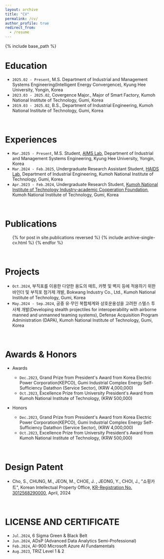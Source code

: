 ```yaml
---
layout: archive
title: "CV"
permalink: /cv/
author_profile: true
redirect_from:
  - /resume
---
```


{% include base_path %}


Education
======
* `2025.02 - Present`, M.S.  Department of Industrial and Management Systems Engineering(Intelligent Energy Convergence), Kyung Hee University, Yongin, Korea
* `2023.03 - 2025.02`, Covergence Major., Major of Smart Factory, Kumoh National Institute of Technology, Gumi, Korea
* `2019.03 - 2025.02`, B.S., Department of Industrial Engineering, Kumoh National Institute of Technology, Gumi, Korea

<br/>

Experiences
======
* `Mar.2025 - Present`, M.S. Student, [AIMS Lab](https://sites.google.com/khu.ac.kr/aims/home?authuser=0), Department of Industrial and Management Systems Engineering, Kyung Hee University, Yongin, Korea
* `Mar.2024 - Feb.2025`, Undergraduate Research Assistant Student, [HAIDS Lab](https://sites.google.com/view/ids-kit/home), Department of Industrial Engineering, Kumoh National Institute of Technology, Gumi, Korea
* `Apr.2023 - Feb.2024`, Undergraduate Research Student, [Kumoh National Institute of Technology Industry-academic Cooperation Foundation](http://sian3.adbank.co.kr/kit_iacf/main/sub01/sub01_03.html), Kumoh National Institute of Technology, Gumi, Korea
  
<br/>

Publications
======
  <ul>{% for post in site.publications reversed %}
    {% include archive-single-cv.html %}
  {% endfor %}</ul>

<br/>

Projects
======
* `Oct.2024`, 부직포를 이용한 다양한 용도의 매트, 카펫 및 벽지 등에 적용하기 위한 바인더 및 부직포 첨가제 개발, Bokwang Industry Co., Ltd., Kumoh National Institute of Technology, Gumi, Korea
* `May.2024 - Sep.2024`, 공중 유·무인 복합체계와 상호운용성을 고려한 스텔스 투사체 개발(Developing stealth projectiles for interoperability with airborne manned and unmanned teaming systems), Defense Acquisition Program Administration (DAPA), Kumoh National Institute of Technology, Gumi, Korea

<br/>

Awards & Honors
======
* Awards
  * `Dec.2023`, Grand Prize from President's Award from Korea Electric Power Corporation(KEPCO), Gumi Industrial Complex Energy Self-Sufficiency Datathon (Service Sector), (KRW 4,000,000)
  * `Oct.2023`, Excellence Prize from University President's Award from Kumoh National Institute of Technology, (KRW 500,000)

* Honors
  * `Dec.2023`, Grand Prize from President's Award from Korea Electric Power Corporation(KEPCO), Gumi Industrial Complex Energy Self-Sufficiency Datathon (Service Sector), (KRW 4,000,000)
  * `Oct.2023`, Excellence Prize from University President's Award from Kumoh National Institute of Technology, (KRW 500,000)

<br/>

Design Patent
======
* Cho, S., CHUNG, M., JEON, M., CHOE, J. , JEONG, Y., CHOI, J., "쇼핑카트", Korean Intellectual Property Office, [KR-Registration No. 3012568290000]((https://doi.org/10.8080/3020230035785.M001)), April, 2024 

<br/>

LICENSE AND CERTIFICATE
======
* `Jul.2024`, 6 Sigma Green & Black Belt
* `Jun.2024`, ADsP (Advanced Data Analytics Semi-Professional) 
* `Feb.2024`, AI-900 Microsoft Azure AI Fundamentals
* `Aug.2023`, TRIZ Level 1 & 2 



